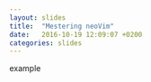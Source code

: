 ```yaml
---
layout: slides 
title:  "Mestering neoVim"
date:   2016-10-19 12:09:07 +0200
categories: slides
---
```



example

